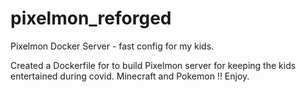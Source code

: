 # pixelmon_reforged
Pixelmon Docker Server - fast config for my kids. 

Created a Dockerfile for to build Pixelmon server for keeping the kids entertained during covid.
Minecraft and Pokemon !!
Enjoy.
